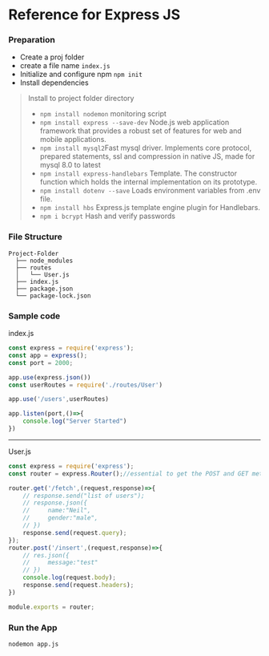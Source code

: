 # Reference for Express JS

### Preparation

- Create a proj folder
- create a file  name  `index.js`
- Initialize and configure npm `npm init`
- Install dependencies

> Install to project folder directory
> - `npm install nodemon` monitoring script
> - `npm install express --save-dev` Node.js web application framework that provides a robust set of features for web and mobile applications.
> - `npm install mysql2`Fast mysql driver. Implements core protocol, prepared statements, ssl and compression in native JS, made for mysql 8.0 to latest
> - `npm install express-handlebars` Template. The constructor function which holds the internal implementation on its prototype.
> - `npm install dotenv --save` Loads environment variables from .env file.
> - `npm install hbs` Express.js template engine plugin for Handlebars.
> - `npm i bcrypt` Hash and verify passwords 


### File Structure
```
Project-Folder
  ├── node_modules
  ├── routes
  │   └── User.js
  ├── index.js
  ├── package.json
  └── package-lock.json
```

### Sample code

index.js
```javascript
const express = require('express');
const app = express();
const port = 2000;

app.use(express.json())
const userRoutes = require('./routes/User')

app.use('/users',userRoutes)

app.listen(port,()=>{
    console.log("Server Started")
})
```
---------------------------
User.js
```javascript
const express = require('express');
const router = express.Router();//essential to get the POST and GET method

router.get('/fetch',(request,response)=>{
    // response.send("list of users");
    // response.json({
    //     name:"Neil",
    //     gender:"male",
    // })
    response.send(request.query);
});
router.post('/insert',(request,response)=>{
    // res.json({
    //     message:"test"
    // })
    console.log(request.body);
    response.send(request.headers);
})

module.exports = router;
```
### Run the App
`nodemon app.js`
